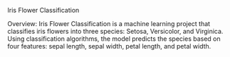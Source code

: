 Iris Flower Classification

Overview:
Iris Flower Classification is a machine learning project that classifies iris flowers into three species: Setosa, Versicolor, and Virginica. Using classification algorithms, the model predicts the species based on four features: sepal length, sepal width, petal length, and petal width.
